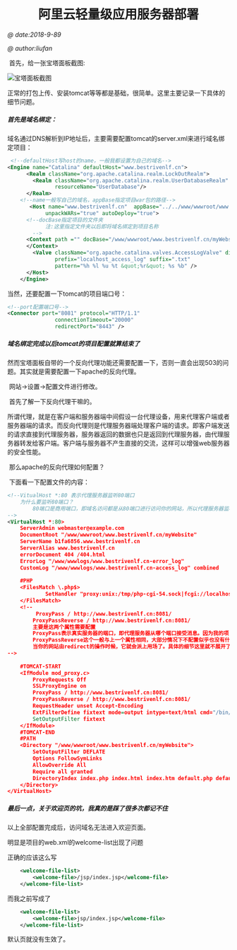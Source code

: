<center> <h1>
    阿里云轻量级应用服务器部署
    </h1> </center>

*@ date:2018-9-89*

*@ author:liufan*



​	首先，给一张宝塔面板截图:

![宝塔面板截图](C:\Users\A\Desktop\笔记\我的笔记_files\宝塔截图.png)

​	正常的打包上传、安装tomcat等等都是基础，很简单。这里主要记录一下具体的细节问题。

##### 首先是域名绑定：

域名通过DNS解析到IP地址后，主要需要配置tomcat的server.xml来进行域名绑定项目：

```xml
 <!--defaultHost写host的name，一般我都设置为自己的域名-->
<Engine name="Catalina" defaultHost="www.bestrivenlf.cn">
      <Realm className="org.apache.catalina.realm.LockOutRealm">
        <Realm className="org.apache.catalina.realm.UserDatabaseRealm"
               resourceName="UserDatabase"/>
      </Realm>
    <!--name一般写自己的域名，appBase指定项目war包的路径-->
       <Host name="www.bestrivenlf.cn"  appBase="../../www/wwwroot/www.bestrivenlf.cn"
            unpackWARs="true" autoDeploy="true">
      <!--docBase指定项目的文件夹
			注:这里指定文件夹以后即将域名绑定到项目名称
		-->
      <Context path ="" docBase="/www/wwwroot/www.bestrivenlf.cn/myWebsite" reloadable="true">
      </Context>
        <Valve className="org.apache.catalina.valves.AccessLogValve" directory="logs"
               prefix="localhost_access_log" suffix=".txt"
               pattern="%h %l %u %t &quot;%r&quot; %s %b" />
      </Host>
    </Engine>
```

当然，还要配置一下tomcat的项目端口号：

```xml
<!--port配置端口号-->    
<Connector port="8081" protocol="HTTP/1.1"
               connectionTimeout="20000"
               redirectPort="8443" />
```

##### 域名绑定完成以后tomcat的项目配置就算结束了

​	然而宝塔面板自带的一个反向代理功能还需要配置一下，否则一直会出现503的问题。其实就是需要配置一下apache的反向代理。

​	网站->设置->配置文件进行修改。

​	首先了解一下反向代理干嘛的。

​	所谓代理，就是在客户端和服务器端中间假设一台代理设备，用来代理客户端或者服务器端的请求。而反向代理则是代理服务器端处理客户端的请求。即客户端发送的请求直接到代理服务器，服务器返回的数据也只是返回到代理服务器，由代理服务器转发给客户端。客户端与服务器不产生直接的交流，这样可以增强web服务器的安全性能。

​	那么apache的反向代理如何配置？

​	下面看一下配置文件的内容：

```xml
<!--VitualHost *:80 表示代理服务器监听80端口
	为什么要监听80端口？
		80端口是商用端口，即域名访问都是从80端口进行访问你的网站，所以代理服务器监听80端口来接受客户端的访问请求。
-->
<VirtualHost *:80>
    ServerAdmin webmaster@example.com
    DocumentRoot "/www/wwwroot/www.bestrivenlf.cn/myWebsite"
    ServerName b1fa6856.www.bestrivenlf.cn
    ServerAlias www.bestrivenlf.cn
    errorDocument 404 /404.html
    ErrorLog "/www/wwwlogs/www.bestrivenlf.cn-error_log"
    CustomLog "/www/wwwlogs/www.bestrivenlf.cn-access_log" combined
    
    #PHP
    <FilesMatch \.php$>
            SetHandler "proxy:unix:/tmp/php-cgi-54.sock|fcgi://localhost"
    </FilesMatch>
    <!--
		 ProxyPass / http://www.bestrivenlf.cn:8081/
        ProxyPassReverse / http://www.bestrivenlf.cn:8081/
		主要是这两个属性需要配置
		ProxyPass表示真实服务器的端口，即代理服务器从哪个端口接受消息。因为我的项目在tomcat处配置的端口号是8081，所以这里代理服务器代理的端口就是8081
		ProxyPassReverse这个一般与上一个属性相同，大部分情况下不配置似乎也没有什么问题。那么它是做什么的？
		当你的网站由redirect的操作时候，它就会派上用场了。具体的细节这里就不展开了，反正两个都配置就OK。
-->
    
    #TOMCAT-START
    <IfModule mod_proxy.c>
        ProxyRequests Off
        SSLProxyEngine on
        ProxyPass / http://www.bestrivenlf.cn:8081/
        ProxyPassReverse / http://www.bestrivenlf.cn:8081/
        RequestHeader unset Accept-Encoding
        ExtFilterDefine fixtext mode=output intype=text/html cmd="/bin/sed 's,:8080,,g'"
        SetOutputFilter fixtext
    </IfModule>
    #TOMCAT-END
    #PATH
    <Directory "/www/wwwroot/www.bestrivenlf.cn/myWebsite">
        SetOutputFilter DEFLATE
        Options FollowSymLinks
        AllowOverride All
        Require all granted
        DirectoryIndex index.php index.html index.htm default.php default.html default.htm
    </Directory>
</VirtualHost>
```

##### 最后一点，关于欢迎页的坑，我真的是踩了很多次都记不住

以上全部配置完成后，访问域名无法进入欢迎页面。

明显是项目的web.xml的welcome-list出现了问题

正确的应该这么写

```xml
    <welcome-file-list>
        <welcome-file>/jsp/index.jsp</welcome-file>
    </welcome-file-list>
```

而我之前写成了

```xml
    <welcome-file-list>
        <welcome-file>jsp/index.jsp</welcome-file>
    </welcome-file-list>
```

默认页就没有生效了。